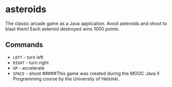 # asteroids
The classic arcade game as a Java application.
Avoid asteroids and shoot to blast them! Each asteroid destroyed wins 1000 points.
## Commands
* `LEFT` - turn left
* `RIGHT` - turn right
* `UP` - accelerate
* `SPACE` - shoot
#####This game was created during the MOOC Java II Programming course by the University of Helsinki.
